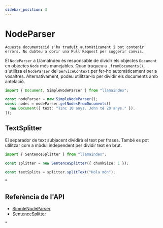 ```yaml
---
sidebar_position: 3
---
```


# NodeParser

`Aquesta documentació s'ha traduït automàticament i pot contenir errors. No dubteu a obrir una Pull Request per suggerir canvis.`

El `NodeParser` a LlamaIndex és responsable de dividir els objectes `Document` en objectes `Node` més manejables. Quan truqueu a `.fromDocuments()`, s'utilitza el `NodeParser` del `ServiceContext` per fer-ho automàticament per a vosaltres. Alternativament, podeu utilitzar-lo per dividir els documents amb antelació.

```typescript
import { Document, SimpleNodeParser } from "llamaindex";

const nodeParser = new SimpleNodeParser();
const nodes = nodeParser.getNodesFromDocuments([
  new Document({ text: "Tinc 10 anys. John té 20 anys." }),
]);
```

## TextSplitter

El separador de text subjacent dividirà el text per frases. També es pot utilitzar com a mòdul independent per dividir text en brut.

```typescript
import { SentenceSplitter } from "llamaindex";

const splitter = new SentenceSplitter({ chunkSize: 1 });

const textSplits = splitter.splitText("Hola món");
```

"

## Referència de l'API

- [SimpleNodeParser](../../api/classes/SimpleNodeParser.md)
- [SentenceSplitter](../../api/classes/SentenceSplitter.md)

"
